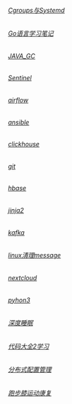 ###### [Cgroups与Systemd](.NOTES/Cgroups与Systemd.md)
###### [Go语言学习笔记](.NOTES/Go语言学习笔记.md)
###### [JAVA_GC](.NOTES/JAVA_GC.md)
###### [Sentinel](.NOTES/Sentinel.md)
###### [airflow](.NOTES/airflow.md)
###### [ansible](.NOTES/ansible.md)
###### [clickhouse](.NOTES/clickhouse.md)
###### [git](.NOTES/git.md)
###### [hbase](.NOTES/hbase.md)
###### [jinja2](.NOTES/jinja2.md)
###### [kafka](.NOTES/kafka.md)
###### [linux清理message](.NOTES/linux清理message.md)
###### [nextcloud](.NOTES/nextcloud.md)
###### [pyhon3](.NOTES/pyhon3.x:第三方库简介.md)
###### [深度睡眠](.NOTES/深度睡眠.md)
###### [代码大全2学习](.NOTES/代码大全2学习.md)
###### [分布式配置管理](.NOTES/分布式配置管理.md)
###### [跑步膝运动康复](.NOTES/跑步膝运动康复.md)
